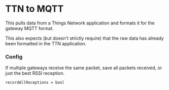 TTN to MQTT
===========

This pulls data from a Things Network application and formats it for
the gateway MQTT format.

This also expects (but doesn't strictly require) that the raw data has already
been formatted in the TTN application.




### Config

If multiple gateways receive the same packet, save all packets received, or just
the best RSSI reception.

```
recordAllReceptions = bool
```
